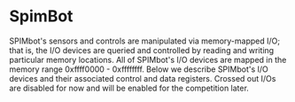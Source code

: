 # SpimBot
SPIMbot's sensors and controls are manipulated via memory-mapped I/O; that is, the I/O devices are queried and controlled by reading and writing particular memory locations. All of SPIMbot's I/O devices are mapped in the memory range 0xffff0000 - 0xffffffff. Below we describe SPIMbot's I/O devices and their associated control and data registers. Crossed out I/Os are disabled for now and will be enabled for the competition later.
